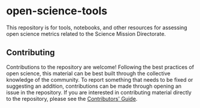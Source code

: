 # open-science-tools

This repository is for tools, notebooks, and other resources for assessing open science metrics related to the Science Mission Directorate.  

## Contributing

Contributions to the repository are welcome! Following the best practices of open science, this material can be best built through the collective knowledge of the community. To report something that needs to be fixed or suggesting an addition, contributions can be made through opening an issue in the repository. If you are interested in contributing material directly to the repository, please see the [Contributors' Guide](Contributing.md).

